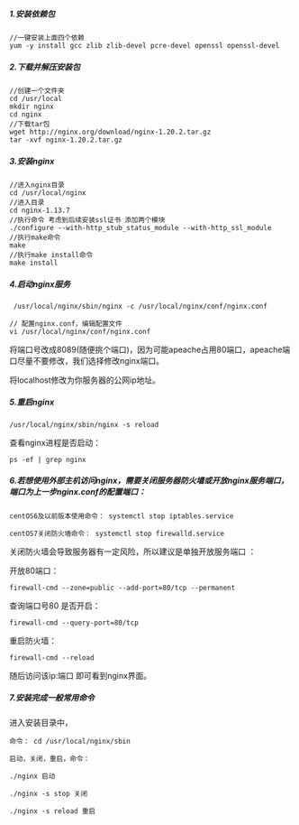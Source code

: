 ##### 1.安装依赖包

```
//一键安装上面四个依赖
yum -y install gcc zlib zlib-devel pcre-devel openssl openssl-devel
```

##### 2.下载并解压安装包

```
//创建一个文件夹
cd /usr/local
mkdir nginx
cd nginx
//下载tar包
wget http://nginx.org/download/nginx-1.20.2.tar.gz
tar -xvf nginx-1.20.2.tar.gz
```

##### 3.安装nginx

```
//进入nginx目录
cd /usr/local/nginx
//进入目录
cd nginx-1.13.7
//执行命令 考虑到后续安装ssl证书 添加两个模块
./configure --with-http_stub_status_module --with-http_ssl_module
//执行make命令
make
//执行make install命令
make install
```

##### 4.启动nginx服务

```
 /usr/local/nginx/sbin/nginx -c /usr/local/nginx/conf/nginx.conf
```

```
// 配置nginx.conf，编辑配置文件
vi /usr/local/nginx/conf/nginx.conf
```


将端口号改成8089(随便挑个端口)，因为可能apeache占用80端口，apeache端口尽量不要修改，我们选择修改nginx端口。

将localhost修改为你服务器的公网ip地址。



##### 5.重启nginx

```
/usr/local/nginx/sbin/nginx -s reload
```


查看nginx进程是否启动：

```
ps -ef | grep nginx
```



##### 6.若想使用外部主机访问nginx，需要关闭服务器防火墙或开放nginx服务端口，端口为上一步nginx.conf的配置端口：

```
centOS6及以前版本使用命令： systemctl stop iptables.service

centOS7关闭防火墙命令： systemctl stop firewalld.service
```

关闭防火墙会导致服务器有一定风险，所以建议是单独开放服务端口 ：

开放80端口：

```
firewall-cmd --zone=public --add-port=80/tcp --permanent
```

查询端口号80 是否开启：

```
firewall-cmd --query-port=80/tcp
```

重启防火墙：

```
firewall-cmd --reload
```


随后访问该ip:端口 即可看到nginx界面。

##### 7.安装完成一般常用命令

进入安装目录中，

```
命令： cd /usr/local/nginx/sbin

启动，关闭，重启，命令：

./nginx 启动

./nginx -s stop 关闭

./nginx -s reload 重启
```


